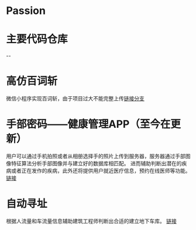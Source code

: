 # Passion
# 主要代码仓库
--
# 高仿百词斩
微信小程序实现百词斩，由于项目过大不能完整上传[链接分支](https://github.com/ToSuperGod/Passion/tree/weChat) 
# 手部密码——健康管理APP（至今在更新）
用户可以通过手机拍照或者从相册选择手的照片上传到服务器，服务器通过手部图像特征算法分析手部图像并与建立好的数据库相匹配。
进而辅助判断出潜在的疾病或者正在发作的疾病，此外还将提供用户就近医疗信息，预约在线医师等功能。
[链接](https://github.com/ToSuperGod/Passion/tree/Palmprint)  
# 自动寻址
根据人流量和车流量信息辅助建筑工程师判断出合适的建立地下车库。
[链接](https://github.com/ToSuperGod/Passion/tree/master/Qt_find_three)  

